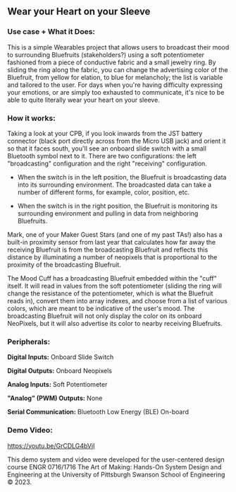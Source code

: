 ## Wear your Heart on your Sleeve

### Use case + What it Does:

This is a simple Wearables project that allows users to broadcast their mood to surrounding Bluefruits (stakeholders?) using a soft potentiometer fashioned from a piece of conductive fabric and a small jewelry ring. By sliding the ring along the fabric, you can change the advertising color of the Bluefruit, from yellow for elation, to blue for melancholy; the list is variable and tailored to the user. For days when you're having difficulty expressing your emotions, or are simply too exhausted to communicate, it's nice to be able to quite literally wear your heart on your sleeve.  

### How it works:

Taking a look at your CPB, if you look inwards from the JST battery connector (black port directly across from the Micro USB jack) and orient it so that it faces south, you'll see an onboard slide switch with a small Bluetooth symbol next to it. There are two configurations: the left "broadcasting" configuration and the right "receiving" configuration.

- When the switch is in the left position, the Bluefruit is broadcasting data into its surrounding environment. The broadcasted data can take a number of different forms, for example, color, position, etc.

- When the switch is in the right position, the Bluefruit is monitoring its surrounding environment and pulling in data from neighboring Bluefruits.

Mark, one of your Maker Guest Stars (and one of my past TAs!) also has a built-in proximity sensor from last year that calculates how far away the receiving Bluefruit is from the broadcasting Bluefruit and reflects this distance by illuminating a number of neopixels that is proportional to the proximity of the broadcasting Bluefruit.

The Mood Cuff has a broadcasting Bluefruit embedded within the "cuff" itself. It will read in values from the soft potentiometer (sliding the ring will change the resistance of the potentiometer, which is what the Bluefruit reads in), convert them into array indexes, and choose from a list of various colors, which are meant to be indicative of the user's mood. The broadcasting Bluefruit will not only display the color on its onboard NeoPixels, but it will also advertise its color to nearby receiving Bluefruits. 

### Peripherals:

**Digital Inputs:**
Onboard Slide Switch

**Digital Outputs:**
Onboard Neopixels

**Analog Inputs:**
Soft Potentiometer

**"Analog" (PWM) Outputs:**
None

**Serial Communication:**
Bluetooth Low Energy (BLE) On-board

### Demo Video: 
https://youtu.be/GrCDLG4bVjI

This demo system and video were developed for the user-centered design course ENGR 0716/1716 The Art of Making: Hands-On System Design and Engineering at the University of Pittsburgh Swanson School of Engineering © 2023.

